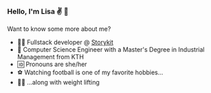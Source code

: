 ### Hello, I'm Lisa :v: :cherry_blossom:

Want to know some more about me?

- :woman_technologist: Fullstack developer @ [Storykit](https://storykit.io/)
- :open_book: Computer Science Engineer with a Master's Degree in Industrial Management from KTH
- :id: Pronouns are she/her
- :soccer: Watching football is one of my favorite hobbies...
- :weight_lifting_woman: ...along with weight lifting


<!--
**lisahakanzon/lisahakanzon** is a ✨ _special_ ✨ repository because its `README.md` (this file) appears on your GitHub profile.

Here are some ideas to get you started:

- 🔭 I’m currently working on ...
- 🌱 I’m currently learning ...
- 👯 I’m looking to collaborate on ...
- 🤔 I’m looking for help with ...
- 💬 Ask me about ...
- 📫 How to reach me: ...
- 😄 Pronouns: ...
- ⚡ Fun fact: ...
-->
